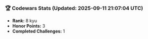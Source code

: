 ### 🏆 Codewars Stats (Updated: 2025-09-11 21:07:04 UTC)

- **Rank:** 8 kyu
- **Honor Points:** 3
- **Completed Challenges:** 1
